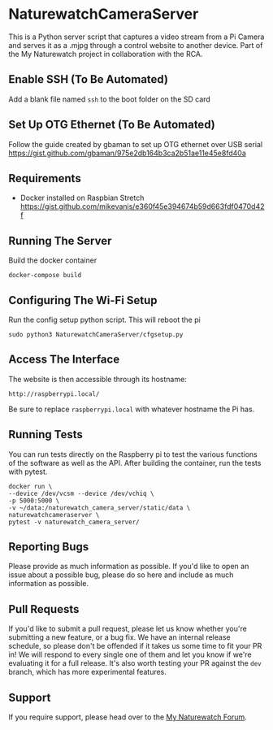 # NaturewatchCameraServer

This is a Python server script that captures a video stream from a Pi Camera and serves it as a .mjpg through a control website to another device. Part of the My Naturewatch project in collaboration with the RCA.


## Enable SSH (To Be Automated) 

Add a blank file named `ssh` to the boot folder on the SD card

## Set Up OTG Ethernet (To Be Automated) 

Follow the guide created by gbaman to set up OTG ethernet over USB serial https://gist.github.com/gbaman/975e2db164b3ca2b51ae11e45e8fd40a

## Requirements

- Docker installed on Raspbian Stretch
https://gist.github.com/mikevanis/e360f45e394674b59d663fdf0470d42f

## Running The Server

Build the docker container
	
	docker-compose build
	
## Configuring The Wi-Fi Setup

Run the config setup python script. This will reboot the pi
	
	sudo python3 NaturewatchCameraServer/cfgsetup.py

## Access The Interface
    
The website is then accessible through its hostname:

	http://raspberrypi.local/
	
Be sure to replace `raspberrypi.local` with whatever hostname the Pi has.

## Running Tests

You can run tests directly on the Raspberry pi to test the various functions of the
software as well as the API. After building the container, run the tests with pytest.

    docker run \
    --device /dev/vcsm --device /dev/vchiq \
    -p 5000:5000 \
    -v ~/data:/naturewatch_camera_server/static/data \
    naturewatchcameraserver \
    pytest -v naturewatch_camera_server/

## Reporting Bugs

Please provide as much information as possible. If you'd like to open an issue about a 
possible bug, please do so here and include as much information as possible. 

## Pull Requests

If you'd like to submit a pull request, please let us know whether you're submitting a
new feature, or a bug fix. We have an internal release schedule, so please don't be
offended if it takes us some time to fit your PR in! We will respond to every single 
one of them and let you know if we're evaluating it for a full release. It's also worth 
testing your PR against the `dev` branch, which has more experimental features.

## Support

If you require support, please head over to the [My Naturewatch Forum](https://mynaturewatch.net/forum).

